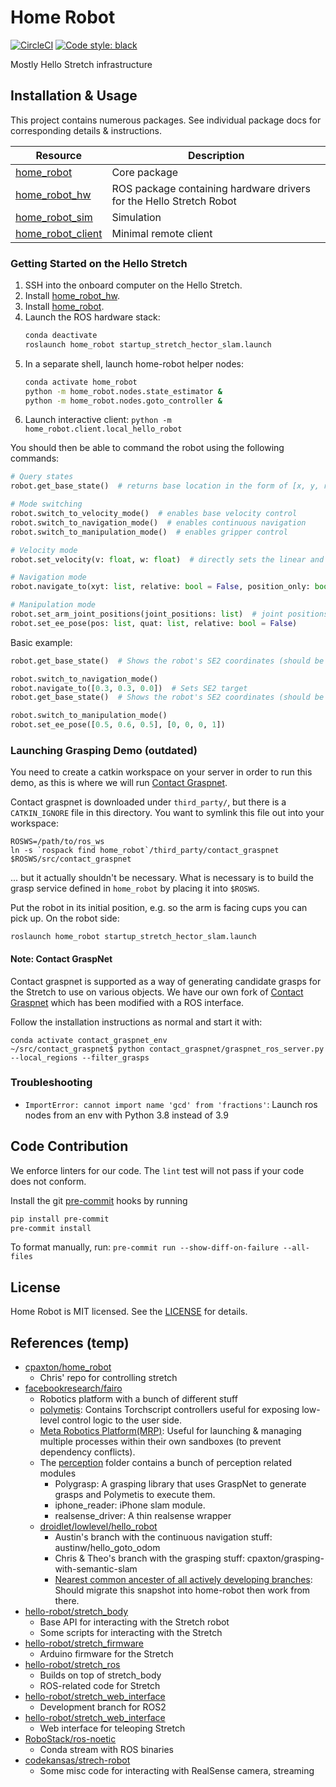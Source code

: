 # Home Robot

[![CircleCI](https://dl.circleci.com/status-badge/img/gh/facebookresearch/home-robot/tree/main.svg?style=shield&circle-token=282f21120e0b390d466913ef0c0a92f0048d52a3)](https://dl.circleci.com/status-badge/redirect/gh/facebookresearch/home-robot/tree/main)
[![Code style: black](https://img.shields.io/badge/code%20style-black-000000.svg)](https://github.com/psf/black)

Mostly Hello Stretch infrastructure

## Installation & Usage

This project contains numerous packages. See individual package docs for corresponding details & instructions.

| Resource | Description |
| -------- | ----------- |
| [home_robot](src/home_robot) | Core package |
| [home_robot_hw](src/home_robot_hw) | ROS package containing hardware drivers for the Hello Stretch Robot |
| [home_robot_sim](src/home_robot_sim) | Simulation |
| [home_robot_client](src/home_robot_client) | Minimal remote client |

### Getting Started on the Hello Stretch

1. SSH into the onboard computer on the Hello Stretch.
1. Install [home_robot_hw](src/home_robot_hw/install.md).
1. Install [home_robot](src/home_robot).
1. Launch the ROS hardware stack:
    ```sh
    conda deactivate
    roslaunch home_robot startup_stretch_hector_slam.launch
    ```
1. In a separate shell, launch home-robot helper nodes:
    ```sh
    conda activate home_robot
    python -m home_robot.nodes.state_estimator &
    python -m home_robot.nodes.goto_controller &
    ```
1. Launch interactive client: `python -m home_robot.client.local_hello_robot`

You should then be able to command the robot using the following commands:
```py
# Query states
robot.get_base_state()  # returns base location in the form of [x, y, rz]

# Mode switching
robot.switch_to_velocity_mode()  # enables base velocity control
robot.switch_to_navigation_mode()  # enables continuous navigation
robot.switch_to_manipulation_mode()  # enables gripper control

# Velocity mode
robot.set_velocity(v: float, w: float)  # directly sets the linear and angular velocity of robot base

# Navigation mode
robot.navigate_to(xyt: list, relative: bool = False, position_only: bool = False)

# Manipulation mode
robot.set_arm_joint_positions(joint_positions: list)  # joint positions: [BASE_TRANSLATION, ARM_LIFT, ARM_EXTENTION, WRIST_YAW, WRIST_PITCH, WRIST_ROLL]
robot.set_ee_pose(pos: list, quat: list, relative: bool = False)
```

Basic example:
```py
robot.get_base_state()  # Shows the robot's SE2 coordinates (should be [0, 0, 0])

robot.switch_to_navigation_mode()
robot.navigate_to([0.3, 0.3, 0.0])  # Sets SE2 target
robot.get_base_state()  # Shows the robot's SE2 coordinates (should be close to [0.3, 0.3, 0])

robot.switch_to_manipulation_mode()
robot.set_ee_pose([0.5, 0.6, 0.5], [0, 0, 0, 1])
```

### Launching Grasping Demo (outdated)

You need to create a catkin workspace on your server in order to run this demo, as this is where we will run [Contact Graspnet](https://github.com/cpaxton/contact_graspnet/tree/cpaxton/devel).

Contact graspnet is downloaded under `third_party/`, but there is a `CATKIN_IGNORE` file in this directory. You want to symlink this file out into your workspace:
```
ROSWS=/path/to/ros_ws
ln -s `rospack find home_robot`/third_party/contact_graspnet $ROSWS/src/contact_graspnet
```
... but it actually shouldn't be necessary. What is necessary is to build the grasp service defined in `home_robot` by placing it into `$ROSWS`.


Put the robot in its initial position, e.g. so the arm is facing cups you can pick up. On the robot side:
```
roslaunch home_robot startup_stretch_hector_slam.launch
```

#### Note: Contact GraspNet

Contact graspnet is supported as a way of generating candidate grasps for the Stretch to use on various objects. We have our own fork of [Contact Graspnet](https://github.com/cpaxton/contact_graspnet/tree/cpaxton/devel) which has been modified with a ROS interface.

Follow the installation instructions as normal and start it with:
```
conda activate contact_graspnet_env
~/src/contact_graspnet$ python contact_graspnet/graspnet_ros_server.py  --local_regions --filter_grasps
```

### Troubleshooting 

- `ImportError: cannot import name 'gcd' from 'fractions'`: Launch ros nodes from an env with Python 3.8 instead of 3.9


## Code Contribution

We enforce linters for our code. The `lint` test will not pass if your code does not conform.

Install the git [pre-commit](https://pre-commit.com/) hooks by running
  ```bash
  pip install pre-commit
  pre-commit install
  ```

To format manually, run: `pre-commit run --show-diff-on-failure --all-files`

## License
Home Robot is MIT licensed. See the [LICENSE](./LICENSE) for details.

## References (temp)

- [cpaxton/home_robot](https://github.com/cpaxton/home_robot)
  - Chris' repo for controlling stretch
- [facebookresearch/fairo](https://github.com/facebookresearch/fairo)
  - Robotics platform with a bunch of different stuff
  - [polymetis](https://github.com/facebookresearch/fairo/tree/main/polymetis): Contains Torchscript controllers useful for exposing low-level control logic to the user side.
  - [Meta Robotics Platform(MRP)](https://github.com/facebookresearch/fairo/tree/main/mrp): Useful for launching & managing multiple processes within their own sandboxes (to prevent dependency conflicts).
  - The [perception](https://github.com/facebookresearch/fairo/tree/main/perception) folder contains a bunch of perception related modules
    - Polygrasp: A grasping library that uses GraspNet to generate grasps and Polymetis to execute them.
    - iphone_reader: iPhone slam module.
    - realsense_driver: A thin realsense wrapper
  - [droidlet/lowlevel/hello_robot](https://github.com/facebookresearch/fairo/tree/main/droidlet/lowlevel/hello_robot)
    - Austin's branch with the continuous navigation stuff: austinw/hello_goto_odom
    - Chris & Theo's branch with the grasping stuff: cpaxton/grasping-with-semantic-slam
    - [Nearest common ancester of all actively developing branches](https://github.com/facebookresearch/fairo/tree/c39ec9b99115596a11cb1af93a31f1045f92775e): Should migrate this snapshot into home-robot then work from there.
- [hello-robot/stretch_body](https://github.com/hello-robot/stretch_body)
  - Base API for interacting with the Stretch robot
  - Some scripts for interacting with the Stretch
- [hello-robot/stretch_firmware](https://github.com/hello-robot/stretch_firmware)
  - Arduino firmware for the Stretch
- [hello-robot/stretch_ros](https://github.com/hello-robot/stretch_ros)
  - Builds on top of stretch_body
  - ROS-related code for Stretch
- [hello-robot/stretch_web_interface](https://github.com/hello-robot/stretch_ros2)
  - Development branch for ROS2
- [hello-robot/stretch_web_interface](https://github.com/hello-robot/stretch_web_interface)
  - Web interface for teleoping Stretch
- [RoboStack/ros-noetic](https://github.com/RoboStack/ros-noetic)
  - Conda stream with ROS binaries
- [codekansas/strech-robot](https://github.com/codekansas/stretch-robot)
  - Some misc code for interacting with RealSense camera, streaming

